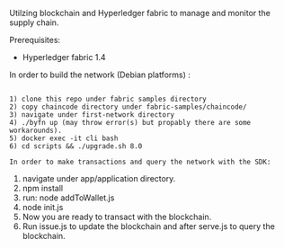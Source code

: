 Utilzing blockchain and Hyperledger fabric to manage and monitor the supply chain.


Prerequisites:
 - Hyperledger fabric 1.4


In order to build the network (Debian platforms) :
~~~~~~~~~~~~~~~~~~~~~~~~~~~~~~~~~~~~~~~~~~~~~~~~~

1) clone this repo under fabric samples directory
2) copy chaincode directory under fabric-samples/chaincode/ 
3) navigate under first-network directory
4) ./byfn up (may throw error(s) but propably there are some workarounds).
5) docker exec -it cli bash 
6) cd scripts && ./upgrade.sh 8.0 

In order to make transactions and query the network with the SDK:
~~~~~~~~~~~~~~~~~~~~~~~~~~~~~~~~~~~~~~~~~~~~~~~~~~~~~~~~~~~~~~~~

1) navigate under app/application directory.
2) npm install
3) run: node addToWallet.js
4) node init.js
5) Now you are ready to transact with the blockchain. 
6) Run issue.js to update the blockchain and after serve.js to query the blockchain.



